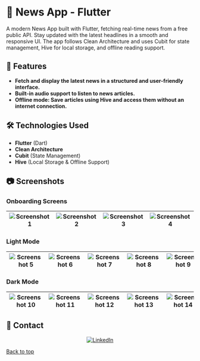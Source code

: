# 📰 News App - Flutter

A modern News App built with Flutter, fetching real-time news from a free public API. Stay updated with the latest headlines in a smooth and responsive UI. The app follows Clean Architecture and uses Cubit for state management, Hive for local storage, and offline reading support.

## 📌 Features

-  **Fetch and display the latest news in a structured and user-friendly interface.**  
-  **Built-in audio support to listen to news articles.**  
-  **Offline mode: Save articles using Hive and access them without an internet connection.**  

## 🛠️ Technologies Used

- **Flutter** (Dart)
- **Clean Architecture** 
- **Cubit** (State Management)  
- **Hive** (Local Storage & Offline Support)  

## 📷 Screenshots
### Onboarding Screens
| ![Screenshot 1](https://github.com/user-attachments/assets/7c261e78-7d43-4200-8285-3f6ea43334a8) | ![Screenshot 2](https://github.com/user-attachments/assets/826c1205-c6f3-42c5-a34c-b278bc51e8f5) | ![Screenshot 3](https://github.com/user-attachments/assets/a2854c78-36a1-4bbe-8ca9-91474c868be4) | ![Screenshot 4](https://github.com/user-attachments/assets/9c5294b7-72a6-457d-8e4e-b235b7302da8) |
|---|---|---|---|

### Light Mode  
| ![Screenshot 5](https://github.com/user-attachments/assets/ee588f9e-d16a-4273-81e8-f80a4c5a3c75) | ![Screenshot 6](https://github.com/user-attachments/assets/69fd921e-ffd4-4137-b346-314f19917812) | ![Screenshot 7](https://github.com/user-attachments/assets/e478d51d-1e02-49ce-b018-fe9aeedcb798) | ![Screenshot 8](https://github.com/user-attachments/assets/24d0d431-a73d-4a0a-a7aa-deac9fb0d480) | ![Screenshot 9](https://github.com/user-attachments/assets/83868b74-2e14-4cd7-8778-fe370a587be6) |
|---|---|---|---|---|

### Dark Mode
| ![Screenshot 10](https://github.com/user-attachments/assets/a915bfff-c9c4-495d-b675-7672ef4f5f16) | ![Screenshot 11](https://github.com/user-attachments/assets/49b62210-3bbd-491f-97a1-9827865011e5) | ![Screenshot 12](https://github.com/user-attachments/assets/bf3255c9-08e5-4cbf-a0ae-2923ffc4de61) | ![Screenshot 13](https://github.com/user-attachments/assets/bc5d19e4-0038-473f-9058-88ff9d5e9ce8) | ![Screenshot 14](https://github.com/user-attachments/assets/f8f6e590-0d5b-46cb-88f5-187617a5141c) |
|---|---|---|---|---|
## :email: Contact

<div align="center"> 
    <a href="https://www.linkedin.com/in/vbdoyasser/" target="_blank"> 
        <img src="https://img.shields.io/badge/Connect-Abdelrahman%20Yasser-blue.svg?style=flat&logo=linkedin" alt="LinkedIn"/> 
    </a> 
</div>

[Back to top](#top)

